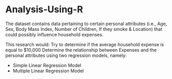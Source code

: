 # Analysis-Using-R
The dataset contains data pertaining to certain personal attributes (i.e., Age, Sex, Body Mass Index, Number of Children, If they smoke & Location) that could possibly influence household expenses.

This research would:
Try to determine if the average household expense is equal to $10,000
Determine the relationship between Expenses and the personal attributes using two regression models, namely:
- Simple Linear Regression Model
- Multiple Linear Regression Model

